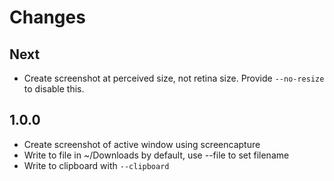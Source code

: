 # Changes

## Next

- Create screenshot at perceived size, not retina size. Provide `--no-resize` to disable this.

## 1.0.0

- Create screenshot of active window using screencapture
- Write to file in ~/Downloads by default, use --file to set filename
- Write to clipboard with `--clipboard`
